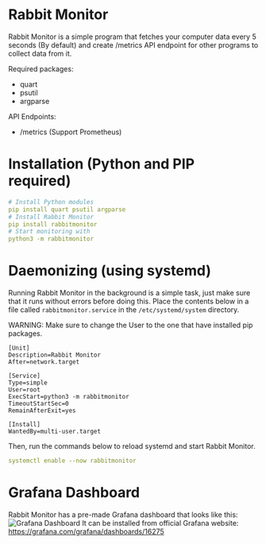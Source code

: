 # Rabbit Monitor

Rabbit Monitor is a simple program that fetches your computer data every 5 seconds (By default) and create /metrics API endpoint for other programs to collect data from it.

Required packages:
- quart
- psutil
- argparse

API Endpoints:
- /metrics (Support Prometheus)

# Installation (Python and PIP required)
```yml
# Install Python modules
pip install quart psutil argparse
# Install Rabbit Monitor
pip install rabbitmonitor
# Start monitoring with
python3 -m rabbitmonitor
```

# Daemonizing (using systemd)
Running Rabbit Monitor in the background is a simple task, just make sure that it runs without errors before doing this. Place the contents below in a file called ```rabbitmonitor.service``` in the ```/etc/systemd/system``` directory.

WARNING: Make sure to change the User to the one that have installed pip packages.

```service
[Unit]
Description=Rabbit Monitor 
After=network.target

[Service]
Type=simple
User=root
ExecStart=python3 -m rabbitmonitor
TimeoutStartSec=0
RemainAfterExit=yes

[Install]
WantedBy=multi-user.target
```
Then, run the commands below to reload systemd and start Rabbit Monitor.
```yml
systemctl enable --now rabbitmonitor
```

# Grafana Dashboard
Rabbit Monitor has a pre-made Grafana dashboard that looks like this:
![Grafana Dashboard](https://user-images.githubusercontent.com/44822563/168747801-a4cfb30d-f214-4eff-9097-9530802761b6.png)
It can be installed from official Grafana website: https://grafana.com/grafana/dashboards/16275

